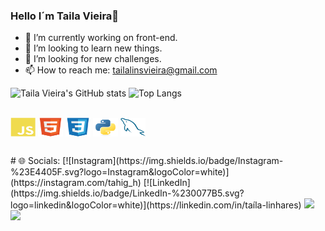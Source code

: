 ### Hello I´m Taila Vieira👋

- 🔭 I’m currently working on front-end.
- 🌱 I’m looking to learn new things.
- 🤔 I’m looking for new challenges.
- 📫 How to reach me: tailalinsvieira@gmail.com

![Taila Vieira's GitHub stats](https://github-readme-stats.vercel.app/api?username=Babybooandcat&theme=github_dark&show_icons=true) 
![Top Langs](https://github-readme-stats.vercel.app/api/top-langs/?username=Babybooandcat&layout=compact&langs_count=7&theme=github_dark)
    
<div style="display: inline_block"><br>
  <img align="center" alt="taila-Js" height="30" width="40" src="https://raw.githubusercontent.com/devicons/devicon/master/icons/javascript/javascript-plain.svg">
  <img align="center" alt="taila-HTML" height="30" width="40" src="https://raw.githubusercontent.com/devicons/devicon/master/icons/html5/html5-original.svg">
  <img align="center" alt="taila-CSS" height="30" width="40" src="https://raw.githubusercontent.com/devicons/devicon/master/icons/css3/css3-original.svg">
  <img align="center" alt="taila-Python" height="30" width="40" src="https://raw.githubusercontent.com/devicons/devicon/master/icons/python/python-original.svg">
  <img align="center" alt="taila-Mysql" height="30" width="40" src="https://raw.githubusercontent.com/devicons/devicon/master/icons/mysql/mysql-original.svg">
</div>

  ##

<div> 
    # 🌐 Socials:
[![Instagram](https://img.shields.io/badge/Instagram-%23E4405F.svg?logo=Instagram&logoColor=white)](https://instagram.com/tahig_h) [![LinkedIn](https://img.shields.io/badge/LinkedIn-%230077B5.svg?logo=linkedin&logoColor=white)](https://linkedin.com/in/taíla-linhares) 
  <a href="https://instagram.com/tahig_h" target="_blank"><img src="https://img.shields.io/badge/-Instagram-%23E4405F?style=for-the-badge&logo=instagram&logoColor=white" target="_blank"></a>
  <a href="https://www.linkedin.com/in/taíla-linhares-8b767a258" target="_blank"><img src="https://img.shields.io/badge/-LinkedIn-%230077B5?style=for-the-badge&logo=linkedin&logoColor=white" target="_blank"></a> 
</div>
